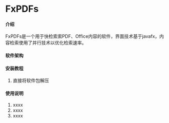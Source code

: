 # FxPDFs

#### 介绍
FxPDFs是一个用于快检索索PDF、Office内容的软件，界面技术基于javafx，内容检索使用了并行技术以优化检索速率。  

#### 软件架构


#### 安装教程

1.  直接将软件包解压

#### 使用说明

1.  xxxx
2.  xxxx
3.  xxxx
